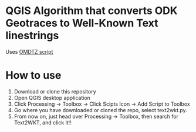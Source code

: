  # QGIS Algorithm that converts ODK Geotraces to Well-Known Text linestrings

 Uses [OMDTZ script](https://github.com/ivangayton/ODK_geotrace_to_WKT/blob/master/lines_to_wkt.py)

 # How to use

 1. Download or clone this repository
 2. Open QGIS desktop application
 3. Click Processing -> Toolbox -> Click Scipts Icon -> Add Script to Toolbox
 4. Go where you have downloaded or cloned the repo, select text2wkt.py.
 5. From now on, just head over Processing -> Toolbox, then search for Text2WKT, and click it!!
